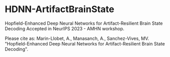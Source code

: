 # HDNN-ArtifactBrainState
Hopfield-Enhanced Deep Neural Networks for Artifact-Resilient Brain State Decoding
Accepted in NeurIPS 2023 - AMHN workshop. 


Please cite as:
Marin-Llobet, A., Manasanch, A., Sanchez-Vives, MV. "Hopfield-Enhanced Deep Neural Networks for
Artifact-Resilient Brain State Decoding". 
